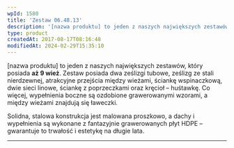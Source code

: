 ```yaml
---
wpId: 1580
title: 'Zestaw 06.48.13'
description: '[nazwa produktu] to jeden z naszych największych zestawów, który posiada aż 9 wież. Zestaw posiada dwa ześlizgi tubowe, ześlizg ze stali nierdzewnej, atrakcyjne przejścia między wieżami, ściankę wspinaczkową, dwie sieci linowe, ściankę z poprzeczkami oraz kręcioł – huśtawkę. Co więcej, wypełnienia boczne są ozdobione grawerowanymi wzorami, a między wieżami znajdują się ławeczki. Solidna, stalowa konstrukcja ...'
type: product
createdAt: 2017-08-17T08:16:48
modifiedAt: 2024-02-29T15:35:10
---
```



\[nazwa produktu\] to jeden z naszych największych zestawów, który posiada **aż 9 wież**. Zestaw posiada dwa ześlizgi tubowe, ześlizg ze stali nierdzewnej, atrakcyjne przejścia między wieżami, ściankę wspinaczkową, dwie sieci linowe, ściankę z poprzeczkami oraz kręcioł – huśtawkę. Co więcej, wypełnienia boczne są ozdobione grawerowanymi wzorami, a między wieżami znajdują się ławeczki.

Solidna, stalowa konstrukcja jest malowana proszkowo, a dachy i wypełnienia są wykonane z fantazyjnie grawerowanych płyt HDPE – gwarantuje to trwałość i estetykę na długie lata.

* * *
